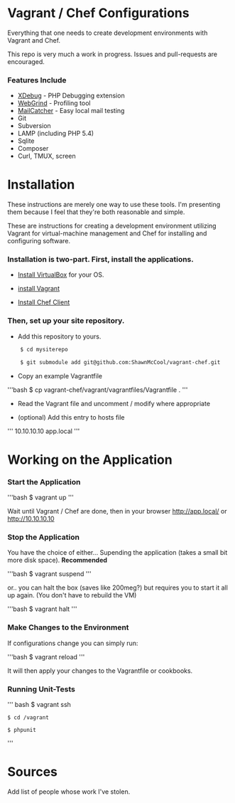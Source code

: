 Vagrant / Chef Configurations
============
Everything that one needs to create development environments with Vagrant and Chef.

This repo is very much a work in progress. Issues and pull-requests are encouraged.

### Features Include

- [XDebug](http://xdebug.org/) - PHP Debugging extension
- [WebGrind](https://github.com/jokkedk/webgrind) - Profiling tool
- [MailCatcher](http://mailcatcher.me/) - Easy local mail testing
- Git
- Subversion
- LAMP (including PHP 5.4)
- Sqlite
- Composer
- Curl, TMUX, screen

# Installation

These instructions are merely one way to use these tools. I'm presenting them because I feel that they're both reasonable and simple.

These are instructions for creating a development environment utilizing Vagrant for virtual-machine management and Chef for installing and configuring software.

### Installation is two-part. First, install the applications.

- [Install VirtualBox](https://www.virtualbox.org/wiki/Downloads) for your OS.

- [install Vagrant](http://downloads.vagrantup.com/)

- [Install Chef Client](http://www.opscode.com/chef/install/)

### Then, set up your site repository.

- Add this repository to yours.

```bash
    $ cd mysiterepo

    $ git submodule add git@github.com:ShawnMcCool/vagrant-chef.git
```

- Copy an example Vagrantfile

'''bash
    $ cp vagrant-chef/vagrant/vagrantfiles/Vagrantfile .
'''

- Read the Vagrant file and uncomment / modify where appropriate

- (optional) Add this entry to hosts file

'''
    10.10.10.10 app.local
'''

# Working on the Application

### Start the Application

'''bash
    $ vagrant up
'''

Wait until Vagrant / Chef are done, then in your browser http://app.local/ or http://10.10.10.10

### Stop the Application

You have the choice of either... Supending the application (takes a small bit more disk space). **Recommended**

'''bash
    $ vagrant suspend
'''

or.. you can halt the box (saves like 200meg?) but requires you to start it all up again. (You don't have to rebuild the VM)

'''bash
    $ vagrant halt
'''

### Make Changes to the Environment

If configurations change you can simply run:

'''bash
    $ vagrant reload
'''

It will then apply your changes to the Vagrantfile or cookbooks.

### Running Unit-Tests

''' bash
    $ vagrant ssh

    $ cd /vagrant

    $ phpunit
'''

# Sources

Add list of people whose work I've stolen.